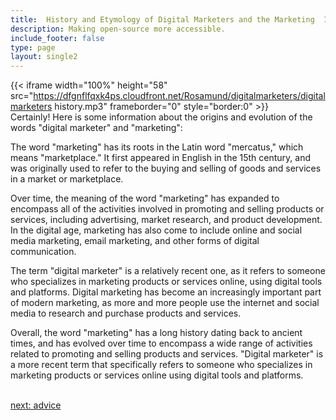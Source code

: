 ```yaml
---
title:  History and Etymology of Digital Marketers and the Marketing  Industry
description: Making open-source more accessible.
include_footer: false
type: page
layout: single2
---
```


{{< iframe width="100%" height="58" src="https://dfgnflfqxk4ps.cloudfront.net/Rosamund/digitalmarketers/digitalmarketers history.mp3" frameborder="0" style="border:0" >}}<br>
Certainly! Here is some information about the origins and evolution of the words "digital marketer" and "marketing":

The word "marketing" has its roots in the Latin word "mercatus," which means "marketplace." It first appeared in English in the 15th century, and was originally used to refer to the buying and selling of goods and services in a market or marketplace.

Over time, the meaning of the word "marketing" has expanded to encompass all of the activities involved in promoting and selling products or services, including advertising, market research, and product development. In the digital age, marketing has also come to include online and social media marketing, email marketing, and other forms of digital communication.

The term "digital marketer" is a relatively recent one, as it refers to someone who specializes in marketing products or services online, using digital tools and platforms. Digital marketing has become an increasingly important part of modern marketing, as more and more people use the internet and social media to research and purchase products and services.

Overall, the word "marketing" has a long history dating back to ancient times, and has evolved over time to encompass a wide range of activities related to promoting and selling products and services. "Digital marketer" is a more recent term that specifically refers to someone who specializes in marketing products or services online using digital tools and platforms.

<br>
<a href="https://workdojos.com/digitalmarketers/advice">next: advice</a>
<br>
</p>
